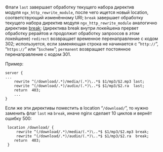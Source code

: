 Флаги
`last`
завершает обработку текущего набора директив модуля `ngx_http_rewrite_module`, после чего ищется новый location, соответствующий изменённому URI;
`break`
завершает обработку текущего набора директив модуля `ngx_http_rewrite_module` аналогично директиве [break](http://nginx.org/ru/docs/http/ngx_http_rewrite_module.html#break);
(директива break внутри локейшена прервет обработку рерайтов и продолжит обработку запроосов в *этом* локейшене)
`redirect`
возвращает временное перенаправление с кодом 302; используется, если заменяющая строка не начинается с “`http://`”, “`https://`” или “`$scheme`”;
`permanent`
возвращает постоянное перенаправление с кодом 301.


Пример:

```
server {
...
    rewrite ^(/download/.*)/media/(.*)\..*$ $1/mp3/$2.mp3 last;
    rewrite ^(/download/.*)/audio/(.*)\..*$ $1/mp3/$2.ra  last;
    return  403;
    ...
}
```


Если же эти директивы поместить в location “`/download/`”, то нужно заменить флаг `last` на `break`, иначе nginx сделает 10 циклов и вернёт ошибку 500:

```
 location /download/ {
     rewrite ^(/download/.*)/media/(.*)\..*$ $1/mp3/$2.mp3 break;
     rewrite ^(/download/.*)/audio/(.*)\..*$ $1/mp3/$2.ra  break;
    return  403;
 }
```